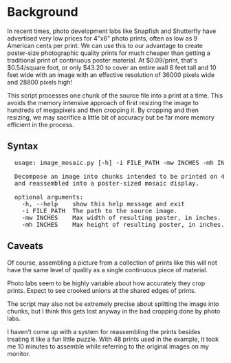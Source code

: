 Background
==========

In recent times, photo development labs like Snapfish and Shutterfly have advertised very 
low prices for 4"x6" photo prints, often as low as 9 American cents per print. We can use 
this to our advantage to create poster-size photographic quality prints for much cheaper 
than getting a traditional print of continuous poster material. At $0.09/print, that's 
$0.54/square foot, or only $43.20 to cover an entire wall 8 feet tall and 10 feet wide with
an image with an effective resolution of 36000 pixels wide and 28800 pixels high!

This script processes one chunk of the source file into a print at a time. This avoids the
memory intensive approach of first resizing the image to hundreds of megapixels and then
cropping it. By cropping and then resizing, we may sacrifice a little bit of accuracy but 
be far more memory efficient in the process. 


Syntax
------
<pre>
  usage: image_mosaic.py [-h] -i FILE_PATH -mw INCHES -mh INCHES

  Decompose an image into chunks intended to be printed on 4"x6" photo prints
  and reassembled into a poster-sized mosaic display.

  optional arguments:
    -h, --help    show this help message and exit
    -i FILE_PATH  The path to the source image.
    -mw INCHES    Max width of resulting poster, in inches.
    -mh INCHES    Max height of resulting poster, in inches.
</pre>

Caveats
-------

Of course, assembling a picture from a collection of prints like this will not have the 
same level of quality as a single continuous piece of material. 

Photo labs seem to be highly variable about how accurately they crop prints. Expect to 
see crooked unions at the shared edges of prints.

The script may also not be extremely precise about splitting the image into chunks, but 
I think this gets lost anyway in the bad cropping done by photo labs.

I haven't come up with a system for reassembling the prints besides treating it like a 
fun little puzzle. With 48 prints used in the example, it took me 10 minutes to 
assemble while referring to the original images on my monitor.

